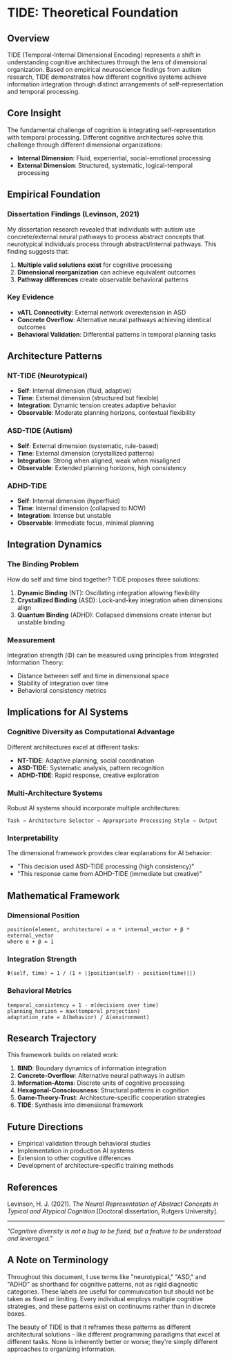 # TIDE: Theoretical Foundation

## Overview

TIDE (Temporal-Internal Dimensional Encoding) represents a shift in understanding cognitive architectures through the lens of dimensional organization. Based on empirical neuroscience findings from autism research, TIDE demonstrates how different cognitive systems achieve information integration through distinct arrangements of self-representation and temporal processing.

## Core Insight

The fundamental challenge of cognition is integrating self-representation with temporal processing. Different cognitive architectures solve this challenge through different dimensional organizations:

- **Internal Dimension**: Fluid, experiential, social-emotional processing
- **External Dimension**: Structured, systematic, logical-temporal processing

## Empirical Foundation

### Dissertation Findings (Levinson, 2021)

My dissertation research revealed that individuals with autism use concrete/external neural pathways to process abstract concepts that neurotypical individuals process through abstract/internal pathways. This finding suggests that:

1. **Multiple valid solutions exist** for cognitive processing
2. **Dimensional reorganization** can achieve equivalent outcomes
3. **Pathway differences** create observable behavioral patterns

### Key Evidence

- **vATL Connectivity**: External network overextension in ASD
- **Concrete Overflow**: Alternative neural pathways achieving identical outcomes
- **Behavioral Validation**: Differential patterns in temporal planning tasks

## Architecture Patterns

### NT-TIDE (Neurotypical)
- **Self**: Internal dimension (fluid, adaptive)
- **Time**: External dimension (structured but flexible)
- **Integration**: Dynamic tension creates adaptive behavior
- **Observable**: Moderate planning horizons, contextual flexibility

### ASD-TIDE (Autism)
- **Self**: External dimension (systematic, rule-based)
- **Time**: External dimension (crystallized patterns)
- **Integration**: Strong when aligned, weak when misaligned
- **Observable**: Extended planning horizons, high consistency

### ADHD-TIDE
- **Self**: Internal dimension (hyperfluid)
- **Time**: Internal dimension (collapsed to NOW)
- **Integration**: Intense but unstable
- **Observable**: Immediate focus, minimal planning

## Integration Dynamics

### The Binding Problem

How do self and time bind together? TIDE proposes three solutions:

1. **Dynamic Binding** (NT): Oscillating integration allowing flexibility
2. **Crystallized Binding** (ASD): Lock-and-key integration when dimensions align
3. **Quantum Binding** (ADHD): Collapsed dimensions create intense but unstable binding

### Measurement

Integration strength (Φ) can be measured using principles from Integrated Information Theory:
- Distance between self and time in dimensional space
- Stability of integration over time
- Behavioral consistency metrics

## Implications for AI Systems

### Cognitive Diversity as Computational Advantage

Different architectures excel at different tasks:
- **NT-TIDE**: Adaptive planning, social coordination
- **ASD-TIDE**: Systematic analysis, pattern recognition
- **ADHD-TIDE**: Rapid response, creative exploration

### Multi-Architecture Systems

Robust AI systems should incorporate multiple architectures:
```
Task → Architecture Selector → Appropriate Processing Style → Output
```

### Interpretability

The dimensional framework provides clear explanations for AI behavior:
- "This decision used ASD-TIDE processing (high consistency)"
- "This response came from ADHD-TIDE (immediate but creative)"

## Mathematical Framework

### Dimensional Position
```
position(element, architecture) = α * internal_vector + β * external_vector
where α + β = 1
```

### Integration Strength
```
Φ(self, time) = 1 / (1 + ||position(self) - position(time)||)
```

### Behavioral Metrics
```
temporal_consistency = 1 - σ(decisions over time)
planning_horizon = max(temporal_projection)
adaptation_rate = Δ(behavior) / Δ(environment)
```

## Research Trajectory

This framework builds on related work:

1. **BIND**: Boundary dynamics of information integration
2. **Concrete-Overflow**: Alternative neural pathways in autism
3. **Information-Atoms**: Discrete units of cognitive processing
4. **Hexagonal-Consciousness**: Structural patterns in cognition
5. **Game-Theory-Trust**: Architecture-specific cooperation strategies
6. **TIDE**: Synthesis into dimensional framework

## Future Directions

- Empirical validation through behavioral studies
- Implementation in production AI systems
- Extension to other cognitive differences
- Development of architecture-specific training methods

## References

Levinson, H. J. (2021). *The Neural Representation of Abstract Concepts in Typical and Atypical Cognition* [Doctoral dissertation, Rutgers University].

---

*"Cognitive diversity is not a bug to be fixed, but a feature to be understood and leveraged."*


## A Note on Terminology

Throughout this document, I use terms like "neurotypical," "ASD," and "ADHD" as shorthand for cognitive patterns, not as rigid diagnostic categories. These labels are useful for communication but should not be taken as fixed or limiting. Every individual employs multiple cognitive strategies, and these patterns exist on continuums rather than in discrete boxes.

The beauty of TIDE is that it reframes these patterns as different architectural solutions - like different programming paradigms that excel at different tasks. None is inherently better or worse; they're simply different approaches to organizing information.
